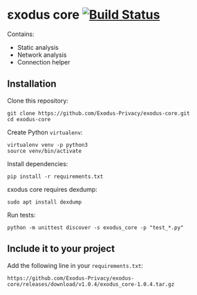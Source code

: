 # εxodus core [![Build Status](https://travis-ci.org/Exodus-Privacy/exodus-core.svg?branch=v1)](https://travis-ci.org/Exodus-Privacy/exodus-core)
Contains:
* Static analysis 
* Network analysis
* Connection helper 

## Installation 
Clone this repository:
```
git clone https://github.com/Exodus-Privacy/exodus-core.git
cd exodus-core
```
Create Python `virtualenv`:
```
virtualenv venv -p python3
source venv/bin/activate
```
Install dependencies:
```
pip install -r requirements.txt
```

εxodus core requires dexdump:
```
sudo apt install dexdump
```

Run tests:
```
python -m unittest discover -s exodus_core -p "test_*.py"
```

## Include it to your project
Add the following line in your `requirements.txt`:
```
https://github.com/Exodus-Privacy/exodus-core/releases/download/v1.0.4/exodus_core-1.0.4.tar.gz
```
